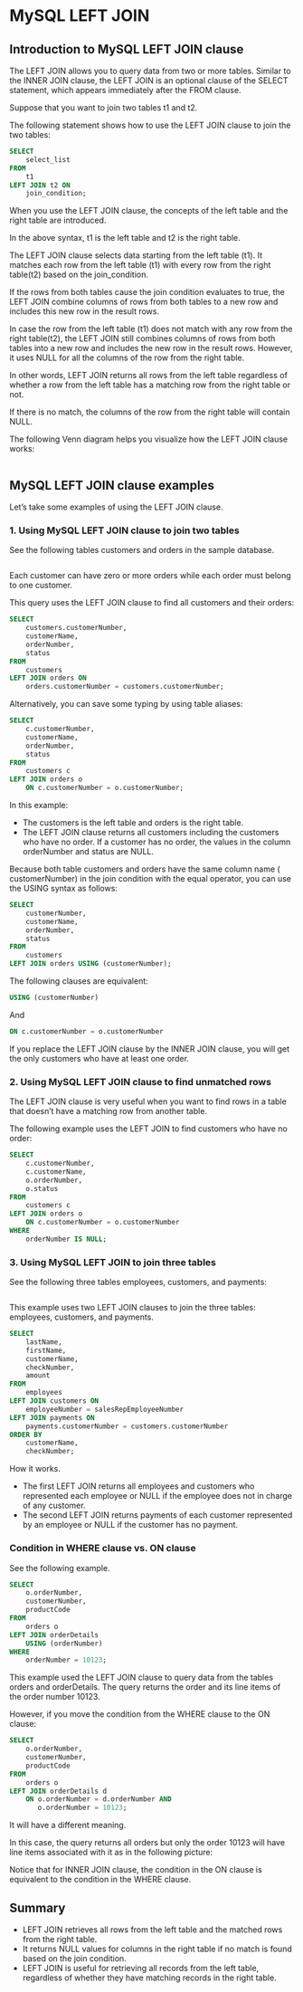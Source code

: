 # MySQL LEFT JOIN

## Introduction to MySQL LEFT JOIN clause

The LEFT JOIN allows you to query data from two or more tables. Similar to the INNER JOIN clause, the LEFT JOIN is an optional clause of the SELECT statement, which appears immediately after the FROM clause.

Suppose that you want to join two tables t1 and t2.

The following statement shows how to use the LEFT JOIN clause to join the two tables:

```sql
SELECT
    select_list
FROM
    t1
LEFT JOIN t2 ON
    join_condition;
```

When you use the LEFT JOIN clause, the concepts of the left table and the right table are introduced.

In the above syntax, t1 is the left table and t2 is the right table.

The LEFT JOIN clause selects data starting from the left table (t1). It matches each row from the left table (t1) with every row from the right table(t2) based on the join_condition.

If the rows from both tables cause the join condition evaluates to true, the LEFT JOIN combine columns of rows from both tables to a new row and includes this new row in the result rows.

In case the row from the left table (t1) does not match with any row from the right table(t2), the LEFT JOIN still combines columns of rows from both tables into a new row and includes the new row in the result rows. However, it uses NULL for all the columns of the row from the right table.

In other words, LEFT JOIN returns all rows from the left table regardless of whether a row from the left table has a matching row from the right table or not.

If there is no match, the columns of the row from the right table will contain NULL.

The following Venn diagram helps you visualize how the LEFT JOIN clause works:

<img src="./images/mysql-left-join-Venn-diagram-300x183.png" alt="" />

## MySQL LEFT JOIN clause examples

Let’s take some examples of using the LEFT JOIN clause.

### 1. Using MySQL LEFT JOIN clause to join two tables

See the following tables customers and orders in the sample database.

<img src="./images/customers-orders.png" alt="" />

Each customer can have zero or more orders while each order must belong to one customer.

This query uses the LEFT JOIN clause to find all customers and their orders:

```sql
SELECT
    customers.customerNumber,
    customerName,
    orderNumber,
    status
FROM
    customers
LEFT JOIN orders ON
    orders.customerNumber = customers.customerNumber;
```

Alternatively, you can save some typing by using table aliases:

```sql
SELECT
    c.customerNumber,
    customerName,
    orderNumber,
    status
FROM
    customers c
LEFT JOIN orders o
    ON c.customerNumber = o.customerNumber;
```

In this example:

- The customers is the left table and orders is the right table.
- The LEFT JOIN clause returns all customers including the customers who have no order. If a customer has no order, the values in the column orderNumber and status are NULL.

Because both table customers and orders have the same column name ( customerNumber) in the join condition with the equal operator, you can use the USING syntax as follows:

```sql
SELECT
	customerNumber,
	customerName,
	orderNumber,
	status
FROM
	customers
LEFT JOIN orders USING (customerNumber);
```

The following clauses are equivalent:

```sql
USING (customerNumber)
```

And

```sql
ON c.customerNumber = o.customerNumber
```

If you replace the LEFT JOIN clause by the INNER JOIN clause, you will get the only customers who have at least one order.

### 2. Using MySQL LEFT JOIN clause to find unmatched rows

The LEFT JOIN clause is very useful when you want to find rows in a table that doesn’t have a matching row from another table.

The following example uses the LEFT JOIN to find customers who have no order:

```sql
SELECT
    c.customerNumber,
    c.customerName,
    o.orderNumber,
    o.status
FROM
    customers c
LEFT JOIN orders o
    ON c.customerNumber = o.customerNumber
WHERE
    orderNumber IS NULL;
```

### 3. Using MySQL LEFT JOIN to join three tables

See the following three tables employees, customers, and payments:

<img src="./images/payments-customers-employees.png" alt="" />

This example uses two LEFT JOIN clauses to join the three tables: employees, customers, and payments.

```sql
SELECT
    lastName,
    firstName,
    customerName,
    checkNumber,
    amount
FROM
    employees
LEFT JOIN customers ON
    employeeNumber = salesRepEmployeeNumber
LEFT JOIN payments ON
    payments.customerNumber = customers.customerNumber
ORDER BY
    customerName,
    checkNumber;

```

How it works.

- The first LEFT JOIN returns all employees and customers who represented each employee or NULL if the employee does not in charge of any customer.
- The second LEFT JOIN returns payments of each customer represented by an employee or NULL if the customer has no payment.

### Condition in WHERE clause vs. ON clause

See the following example.

```sql
SELECT
    o.orderNumber,
    customerNumber,
    productCode
FROM
    orders o
LEFT JOIN orderDetails
    USING (orderNumber)
WHERE
    orderNumber = 10123;

```

This example used the LEFT JOIN clause to query data from the tables orders and orderDetails. The query returns the order and its line items of the order number 10123.

However, if you move the condition from the WHERE clause to the ON clause:

```sql
SELECT
    o.orderNumber,
    customerNumber,
    productCode
FROM
    orders o
LEFT JOIN orderDetails d
    ON o.orderNumber = d.orderNumber AND
       o.orderNumber = 10123;
```

It will have a different meaning.

In this case, the query returns all orders but only the order 10123 will have line items associated with it as in the following picture:

Notice that for INNER JOIN clause, the condition in the ON clause is equivalent to the condition in the WHERE clause.

## Summary

- LEFT JOIN retrieves all rows from the left table and the matched rows from the right table.
- It returns NULL values for columns in the right table if no match is found based on the join condition.
- LEFT JOIN is useful for retrieving all records from the left table, regardless of whether they have matching records in the right table.
